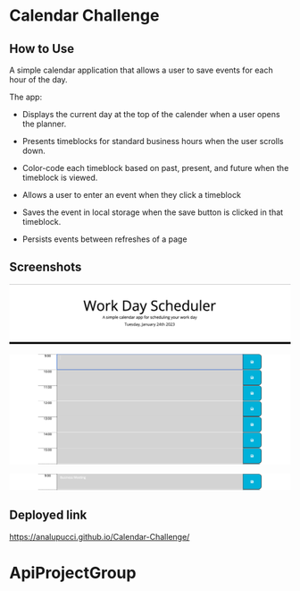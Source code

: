 # Calendar Challenge

## How to Use

A simple calendar application that allows a user to save events for each hour of the day.

The app:

* Displays the current day at the top of the calender when a user opens the planner.
 
* Presents timeblocks for standard business hours when the user scrolls down.
 
* Color-code each timeblock based on past, present, and future when the timeblock is viewed.
 
* Allows a user to enter an event when they click a timeblock

* Saves the event in local storage when the save button is clicked in that timeblock.

* Persists events between refreshes of a page


## Screenshots

![Image](assets/Screenshot%202023-01-24%20at%2021.42.25.png)

![Image](assets/Screenshot%202023-01-24%20at%2021.42.50.png)

![Image](assets/Screenshot%202023-01-24%20at%2021.43.18.png)



## Deployed link

https://analupucci.github.io/Calendar-Challenge/
  # ApiProjectGroup
